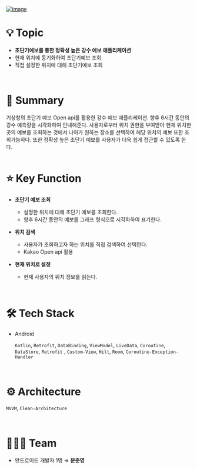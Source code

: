 [![image](https://user-images.githubusercontent.com/89020936/229500609-2255d1a0-9332-421b-a6ed-f5c9868c09b5.png)](https://www.youtube.com/watch?v=XELi9FkURXg)


# 💡 Topic

- **초단기예보를 통한 정확성 높은 강수 예보 애플리케이션**
- 현재 위치에 동기화하여 초단기예보 조회
- 직접 설정한 위치에 대해 초단기예보 조회   
<br/> 

# 📝 Summary

 기상청의 초단기 예보 Open api를 활용한 강수 예보 애플리케이션. 향후 6시간 동안의 강수 예측량을 시각화하여 안내해준다. 사용자로부터 위치 권한을 부여받아 현재 위치한 곳의 예보를 조회하는 것에서 나아가 원하는 장소를 선택하여 해당 위치의 예보 또한 조회가능하다. 또한 정확성 높은 초단기 예보를 사용자가 더욱 쉽게 접근할 수 있도록 한다.   
 <br/> 

# ⭐️ Key Function

- **초단기 예보 조회**
    - 설정한 위치에 대해 초단기 예보를 조회한다.
    - 향후 6시간 동안의 예보를 그래프 형식으로 시각화하여 표기한다.
    
    
- **위치 검색**
    - 사용자가 조회하고자 하는 위치를 직접 검색하여 선택한다.
    - Kakao Open api 활용
     
    
- **현재 위치로 설정**
    - 현재 사용자의 위치 정보를 읽는다.   
    
<br/> 

# 🛠 Tech Stack

- Android
    
    `Kotlin`, `Retrofit`, `DataBinding`, `ViewModel`, `LiveData`, `Coroutine`, `DataStore`, `Retrofit`
, `Custom-View`, `Hilt`, `Room`, `Coroutine-Exception-Handler`
    
<br/> 

# ⚙️ Architecture

`MVVM`, `Clean-Architecture` 

<br/> 

# 🧑🏻‍💻 Team

- 안드로이드 개발자 1명 ⇒ **문준영**
